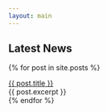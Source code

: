 ```yaml
---
layout: main
---
```


<div id="newsheader"><h2>Latest News</h2></div>

{% for post in site.posts %}
<div class="posttitle"><a href="{{ post.url }}">{{ post.title }}</a><div>
<div class="postexcerpt">{{ post.excerpt }}</div>
{% endfor %}